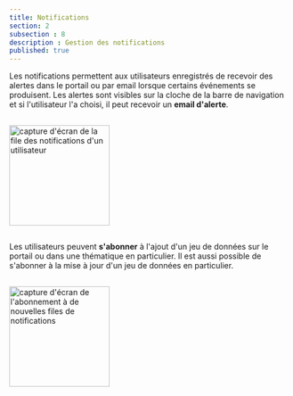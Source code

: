 ```yaml
---
title: Notifications
section: 2
subsection : 8
description : Gestion des notifications
published: true
---
```


Les notifications permettent aux utilisateurs enregistrés de recevoir des alertes dans le portail ou par email lorsque certains événements se produisent. Les alertes sont visibles sur la cloche de la barre de navigation et si l'utilisateur l'a choisi, il peut recevoir un **email d'alerte**.

<img src="./images/functional-presentation/notifiy-pf-2.png"
     height="180" style="margin:15px auto;" alt="capture d'écran de la file des notifications d'un utilisateur" />


Les utilisateurs  peuvent **s'abonner** à l'ajout d'un jeu de données sur le portail ou dans une thématique en particulier. Il est aussi possible de s'abonner à la mise à jour d'un jeu de données en particulier.

<img src="./images/functional-presentation/notifiy-pf-3.png"
     height="180" style="margin:15px auto;" alt="capture d'écran de l'abonnement à de nouvelles files de notifications" />



